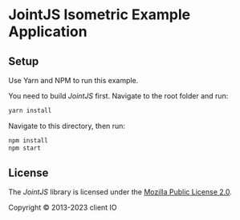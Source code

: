 # JointJS Isometric Example Application

## Setup

Use Yarn and NPM to run this example.

You need to build *JointJS* first. Navigate to the root folder and run:
```bash
yarn install
```

Navigate to this directory, then run:
```bash
npm install
npm start
```

## License

The *JointJS* library is licensed under the [Mozilla Public License 2.0](https://github.com/clientIO/joint/blob/master/LICENSE).

Copyright © 2013-2023 client IO
